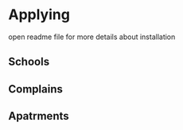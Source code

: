 <h1> A p p l y i n g</h1>
<p>open readme file for more details about installation</p> 
<h2>Schools</h2> 
<h2>Complains</h2>
<h2>Apatrments</h2> 
 
